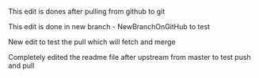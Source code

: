 This edit is dones after pulling from github to git

This edit is done in new branch - NewBranchOnGitHub to test

New edit to test the pull which will fetch and merge

Completely edited the readme file after upstream from master 
to test push and pull

